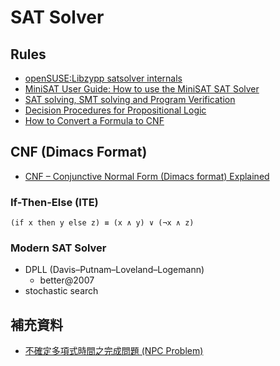 # SAT Solver

## Rules
- [openSUSE:Libzypp satsolver internals](https://en.opensuse.org/openSUSE:Libzypp_satsolver_internals#Rules)
- [MiniSAT User Guide: How to use the MiniSAT SAT Solver](https://www.dwheeler.com/essays/minisat-user-guide.html)
- [SAT solving, SMT solving and Program Verification](http://www.win.tue.nl/mdseminar/pres/zantema-17-02-11.pdf)
- [Decision Procedures for Propositional Logic](https://cse.unl.edu/~tnguyen/class/csce990/ch2.pdf)
- [How to Convert a Formula to CNF](https://www.cs.jhu.edu/~jason/tutorials/convert-to-CNF.html)

## CNF (Dimacs Format)
- [CNF – Conjunctive Normal Form (Dimacs format) Explained](https://fairmut3x.wordpress.com/2011/07/29/cnf-conjunctive-normal-form-dimacs-format-explained/)

### If-Then-Else (ITE)
    (if x then y else z) ≡ (x ∧ y) ∨ (¬x ∧ z)

### Modern SAT Solver
- DPLL (Davis–Putnam–Loveland–Logemann)
  * better@2007
- stochastic search

## 補充資料
- [不確定多項式時間之完成問題 (NPC Problem)](https://cg2010studio.com/2011/05/27/npc-problem/)
